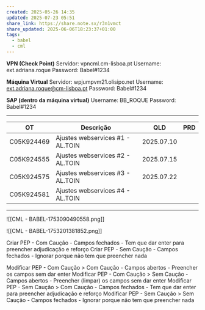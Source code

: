 ```yaml
---
created: 2025-05-26 14:35
updated: 2025-07-23 05:51
share_link: https://share.note.sx/r3n1vmct
share_updated: 2025-06-06T18:23:37+01:00
tags:
  - babel
  - cml
---
```

**VPN (Check Point)**
Servidor: vpncml.cm-lisboa.pt
Username: ext.adriana.roque
Password: Babel#1234

**Máquina Virtual**
Servidor: wpjumpvm21.olisipo.net
Username: ext.adriana.roque@cm-lisboa.pt
Password: Babel#1234

**SAP (dentro da máquina virtual)**
Username: BB_ROQUE
Password: Babel#1234

---


| OT         | Descrição                        | QLD        | PRD |
| ---------- | -------------------------------- | ---------- | --- |
| C05K924469 | Ajustes webservices #1 - AL.TOIN | 2025.07.10 |     |
| C05K924555 | Ajustes webservices #2 - AL.TOIN | 2025.07.15 |     |
| C05K924575 | Ajustes webservices #3 - AL.TOIN | 2025.07.22 |     |
| C05K924581 | Ajustes webservices #4 - AL.TOIN |            |     |


---

![[CML - BABEL-1753090490558.png]]


![[CML - BABEL-1753201381852.png]]



Criar PEP - Com Caução - Campos fechados - Tem que dar enter para preencher adjudicação e reforço
Criar PEP - Sem Caução - Campos fechados - Ignorar porque não tem que preencher nada

Modificar PEP - Com Caução > Com Caução - Campos abertos - Preencher os campos sem dar enter
Modificar PEP - Com Caução > Sem Caução - Campos abertos - Preencher (limpar) os campos sem dar enter
Modificar PEP - Sem Caução > Com Caução -  Campos fechados - Tem que dar enter para preencher adjudicação e reforço
Modificar PEP - Sem Caução > Sem Caução - Campos fechados - Ignorar porque não tem que preencher nada 